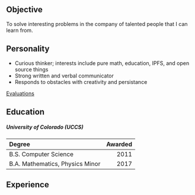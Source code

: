 ## Objective

To solve interesting problems in the company of talented people that I can learn from.

## Personality

 - Curious thinker; interests include pure math, education, IPFS, and open source things
 - Strong written and verbal communicator
 - Responds to obstacles with creativity and persistance

[Evaluations](personality/index.md)

## Education

##### University of Colorado (UCCS)

|Degree                            | Awarded |
|:-----                            | ------: |
| B.S. Computer Science            |    2011 |
| B.A. Mathematics, Physics Minor  |    2017 |

## Experience


